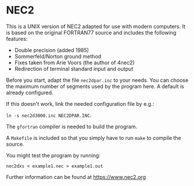 # NEC2

This is a UNIX version of NEC2 adapted for use with modern computers. It is based
on the original FORTRAN77 source and includes the following features:

* Double precision (added 1985)
* Sommerfeld/Norton ground method
* Fixes taken from Arie Voors (the author of 4nec2)
* Redirection of terminal standard input and output

Before you start, adapt the file `nec2dpar.inc` to your needs. You can choose
the maximum number of segments used by the program here. A default is already
configured.

If this doesn't work, link the needed configuration file by e.g.:

`ln -s nec2d3000.inc NEC2DPAR.INC`.

The `gfortran` compiler is needed to build the program.

A `Makefile` is included so that you simply have to run `make` to compile the
source.

You might test the program by running:

`nec2dxs < example1.nec > example1.out`

Further information can be found at https://www.nec2.org
